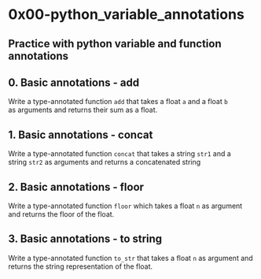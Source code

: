 # 0x00-python_variable_annotations

Practice with python variable and function annotations
---

## 0. Basic annotations - add

Write a type-annotated function `add` that takes a float `a` and a float `b`
\
as arguments and returns their sum as a float.

## 1. Basic annotations - concat

Write a type-annotated function `concat` that takes a string `str1` and a
\
string `str2` as arguments and returns a concatenated string

## 2. Basic annotations - floor

Write a type-annotated function `floor` which takes a float `n` as argument
\
and returns the floor of the float.

## 3. Basic annotations - to string

Write a type-annotated function `to_str` that takes a float `n` as argument and returns the string representation of the float.
